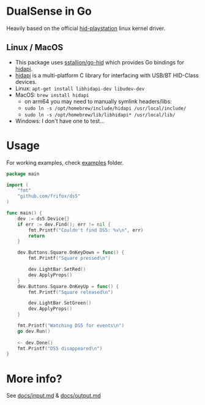 # DualSense in Go

Heavily based on the official [hid-playstation](https://github.com/torvalds/linux/blob/master/drivers/hid/hid-playstation.c) linux kernel driver.

## Linux / MacOS

* This package uses [sstallion/go-hid](https://github.com/sstallion/go-hid) which provides Go bindings for [hidapi](https://github.com/libusb/hidapi).
* [hidapi](https://github.com/libusb/hidapi) is a multi-platform C library for interfacing with USB/BT HID-Class devices.
* Linux: `apt-get install libhidapi-dev libudev-dev`
* MacOS: `brew install hidapi`
  * on arm64 you may need to manually symlink headers/libs:
  * `sudo ln -s /opt/homebrew/include/hidapi /usr/local/include/`
  * `sudo ln -s /opt/homebrew/lib/libhidapi* /usr/local/lib/`
* Windows: I don't have one to test...

# Usage
For working examples, check [examples](https://github.com/frifox/ds5/tree/master/examples) folder.

```go
package main

import (
    "fmt"
    "github.com/frifox/ds5"
)

func main() {
    dev := ds5.Device{}
    if err := dev.Find(); err != nil {
        fmt.Printf("Couldn't find DS5: %v\n", err)
        return
    }

    dev.Buttons.Square.OnKeyDown = func() {
        fmt.Printf("Square pressed\n")

        dev.LightBar.SetRed()
        dev.ApplyProps()
    }
    dev.Buttons.Square.OnKeyUp = func() {
        fmt.Printf("Square released\n")

        dev.LightBar.SetGreen()
        dev.ApplyProps()
    }

    fmt.Printf("Watching DS5 for events\n")
    go dev.Run()
    
    <- dev.Done()
    fmt.Printf("DS5 disappeared\n")
}
```


# More info?
See [docs/input.md](https://github.com/frifox/ds5/tree/master/docs/input.md) & [docs/output.md](https://github.com/frifox/ds5/tree/master/docs/output.md)
